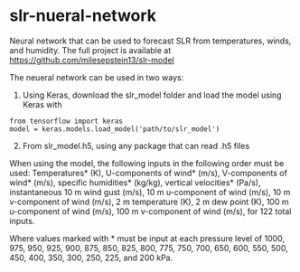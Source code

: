 # slr-nueral-network
Neural network that can be used to forecast SLR from temperatures, winds, and humidity. The full project is available at https://github.com/milesepstein13/slr-model

The neueral network can be used in two ways:

1. Using Keras, download the slr_model folder and load the model using Keras with 
```
from tensorflow import keras
model = keras.models.load_model('path/to/slr_model')
```

2. From slr_model.h5, using any package that can read .h5 files

When using the model, the following inputs in the following order must be used: Temperatures* (K), U-components of wind* (m/s), V-components of wind* (m/s), specific humidities* (kg/kg), vertical velocities* (Pa/s), instantaneous 10 m wind gust (m/s), 10 m u-component of wind (m/s), 10 m v-component of wind (m/s), 2 m temperature (K), 2 m dew point (K), 100 m u-component of wind (m/s), 100 m v-component of wind (m/s), for 122 total inputs.

Where values marked with * must be input at each pressure level of 1000, 975, 950, 925, 900, 875, 850, 825, 800, 775, 750, 700, 650, 600, 550, 500, 450, 400, 350, 300, 250, 225, and 200 kPa.
